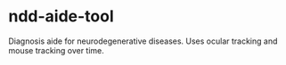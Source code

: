 # ndd-aide-tool
Diagnosis aide for neurodegenerative diseases. Uses ocular tracking and mouse tracking over time.
